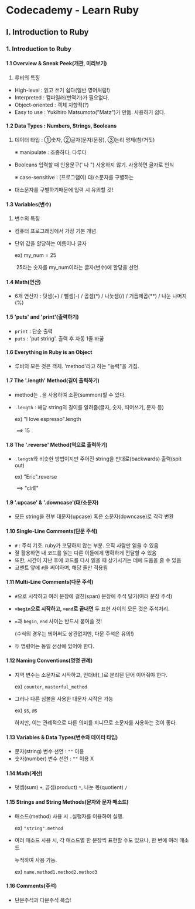 # Codecademy - Learn Ruby

## Ⅰ. Introduction to Ruby

### 1. Introduction to Ruby

#### 1.1 Overview & Sneak Peek(개관, 미리보기)

1. 루비의 특징

- High-level : 읽고 쓰기 쉽다(일반 영어처럼!)
- Interpreted : 컴파일러(번역기)가 필요없다.
- Object-oriented : 객체 지향적(?)
- Easy to use : Yukihiro Matsumoto("Matz")가 만듦. 사용하기 쉽다.

#### 1.2 Data Types : Numbers, Strings, Booleans

1. 데이터 타입 : ①숫자, ②글자(문자/문장), ③논리 명제(참/거짓)

   ※ manipulate : 조종하다, 다루다

- Booleans 입력할 때 인용문구(' 나 ") 사용하지 않기. 사용하면 글자로 인식

  ※ case-sensitive : (프로그램이) 대/소문자를 구별하는

- 대소문자를 구별하기때문에 입력 시 유의할 것!

#### 1.3 Variables(변수)

1. 변수의 특징

- 컴퓨터 프로그래밍에서 가장 기본 개념

- 단위 값을 할당하는 이름이나 글자

  ex) my_num = 25

  ​     25라는 숫자를 my_num이라는 글자(변수)에 할당을 선언.

#### 1.4 Math(연산)

- 6개 연산자 : 덧셈(+) / 뺄셈(-) / 곱셈(*) / 나눗셈(/) / 거듭제곱(**) / 나눈 나머지(%)

#### 1.5 'puts' and 'print'(출력하기)

- `print` : 단순 출력
- `puts` : 'put string'. 출력 후 자동 1줄 바꿈

#### 1.6 Everything in Ruby is an Object

- 루비의 모든 것은 객체. 'method'라고 하는 "능력"을 가짐.

#### 1.7 The '.length' Method(길이 출력하기)

- method는 `.`을 사용하여 소환(summon)할 수 있다.

- `.length` : 해당 string의 길이를 알려줌(글자, 숫자, 띄어쓰기, 문자 등)

  ex) "I love espresso".length

  ​	==> 15

#### 1.8 The '.reverse' Method(역으로 출력하기)

- `.length`와 비슷한 방법이지만 주어진  string을 반대로(backwards) 출력(spit out)

  ex) "Eric".reverse

  ​	==> "cirE"

#### 1.9 '.upcase' & '.downcase'(대/소문자)

- 모든 string을 전부 대문자(upcase) 혹은 소문자(downcase)로 각각 변환

#### 1.10 Single-Line Comments(단문 주석)

- `#` : 주석 기호. ruby가 코딩하지 않는 부분. 오직 사람만 읽을 수 있음
- 잘 활용하면 내 코드를 읽는 다른 이들에게 명확하게 전달할 수 있음
- 또한, 시간이 지난 후에 코드를 다시 읽을 때 상기시기는 데에 도움을 줄 수 있음
- 코멘트 앞에 `#`을 써야하며, 해당 줄만 적용됨

#### 1.11 Multi-Line Comments(다문 주석)

- `#`으로 시작하고 여러 문장에 걸친(span) 문장에 주석 달기(여러 문장 주석)

- **`=begin`으로 시작하고, `=end`로 끝내면** 두 표현 사이의 모든 것은 주석처리.

- `=`과 `begin`, `end` 사이는 반드시 붙여쓸 것!

  (수식의 경우는 띄어써도 상관없지만, 다문 주석은 유의!)

- 두 명령어는 동일 선상에 있어야 한다.

#### 1.12 Naming Conventions(명명 관례)

- 지역 변수는 소문자로 시작하고, 언더바(_)로 분리된 단어 이어줘야 한다.

  ex) `counter`, `masterful_method`

- 그러나 다른 심볼을 사용한 대문자 시작은 가능

  ex) `$S`, `@S`

  하지만, 이는 관례적으로 다른 의미를 지니므로 소문자를 사용하는 것이 좋다.

#### 1.13 Variables & Data Types(변수와 데이터 타입)

- 문자(string) 변수 선언 : `""` 이용
- 숫자(number) 변수 선언 : `""` 이용 X

#### 1.14 Math(계산)

- 덧셈(sum) `+`, 곱셈(product) `*`, 나눈 몫(quotient) `/`

#### 1.15 Strings and String Methods(문자와 문자 매소드)

- 매소드(method) 사용 시 `.`실행자를 이용하여 실행.

  ex) `"string".method`

- 여러 매소드 사용 시, 각 매소드별 한 문장씩 표현할 수도 있으나, 한 번에 여러 매소드

  누적하여 사용 가능.

  ex) `name.method1.method2.method3`

#### 1.16 Comments(주석)

- 단문주석과 다문주석 복습!